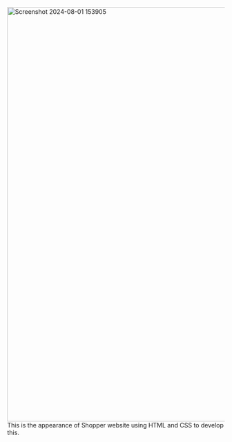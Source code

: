 <img width="960" alt="Screenshot 2024-08-01 153905" src="https://github.com/user-attachments/assets/72cddabe-686d-405f-b357-1c5e424c25fa">
This is the appearance of Shopper website using HTML and CSS to develop this.
